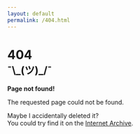 ```yaml
---
layout: default
permalink: /404.html
---
```


<style type="text/css" media="screen">
  .Site__main {
    text-align: center;
  }
  .Site__main h1 {
    margin: 30px 0;
    font-size: 4em;
    line-height: 1;
    letter-spacing: -1px;
  }
</style>

<h1>
  404<br>
  <small>¯\_(ツ)_/¯</small>
</h1>

<p><strong>Page not found!</strong></p>
<p>The requested page could not be found.</p>
<p>
  Maybe I accidentally deleted it?<br>
  You could try find it on the <a id="ialink" href="https://web.archive.org/web/*/">Internet Archive</a>.
</p>

<script>
  (() => {
    const link = document.getElementById('ialink');
    link.href = `https://web.archive.org/web/*/${window.location.href}`;
  })();
</script>